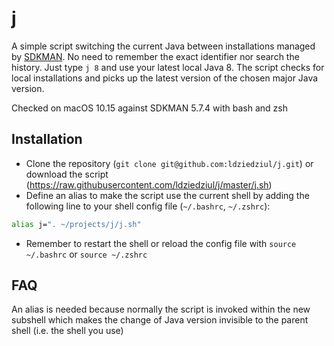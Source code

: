# j

A simple script switching the current Java between installations managed by [SDKMAN](https://sdkman.io/). 
No need to remember the exact identifier nor search the history. Just type `j 8` and use your latest local Java 8.
The script checks for local installations and picks up the latest version of the chosen major Java version.

Checked on macOS 10.15 against SDKMAN 5.7.4 with bash and zsh

## Installation

- Clone the repository (`git clone git@github.com:ldziedziul/j.git`) or download the script (https://raw.githubusercontent.com/ldziedziul/j/master/j.sh)
- Define an alias to make the script use the current shell by adding the following line to your shell config file (`~/.bashrc`, `~/.zshrc`):
```bash
alias j=". ~/projects/j/j.sh"
``` 
- Remember to restart the shell or reload the config file with `source ~/.bashrc` or `source ~/.zshrc`

## FAQ

An alias is needed because normally the script is invoked within the new subshell which makes the change of Java version
 invisible to the parent shell (i.e. the shell you use)
